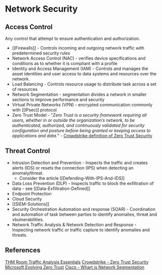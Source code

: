 # Network Security


## Access Control

Any control that attempt to ensure authentication and authorization.

- [[Firewalls]] - Controls incoming and outgoing network traffic with predetermined security rules
- Network Access Control (NAC) - verifies device specifications and conditions as to whether it is compliant with a profile
- Identity and Access Management (IAM) - Controls and manages the asset identities and user access to data systems and resources over the network.
- Load Balancing - Controls resource usage to distribute task across a set of resources
- Network Segmentation - segmentation divides a network in smaller sections to improve performance and security
- Virtual Private Networks (VPN) - encrypted communication commonly with [[IPsec]] protocol
- Zero Trust Model - "*Zero Trust is a security framework requiring all users, whether in or outside the organization’s network, to be authenticated, authorized, and continuously validated for security configuration and posture before being granted or keeping access to applications and data.*" - [Crowdstrike definition of Zero Trust Security](https://www.crowdstrike.com/cybersecurity-101/zero-trust-security/)

## Threat Control

- Intrusion Detection and Prevention - Inspects the traffic and creates alerts (IDS) or resets the connection (IPS) when detecting an anomaly/threat.
	- Consider the article [[Defending-With-IPS-And-IDS]]
- Data Loss Prevention (DLP) - Inspects traffic to block the exfiltration of data - see [[Data-Exfiltration-Defined]]
- Endpoint Protection
- Cloud Security
- [[SIEM-Solutions]]
- Security Orchestration Automation and response (SOAR) - Coordination and automation of task between parties to identify anomalies, threat and vbulnerabilities.
- Network Traffic Analysis & Network Detection and Response - Inspecting network traffic or traffic capture to identify anomalies and threats.


## References

[THM Room Traffic Analysis Essentials](https://tryhackme.com/room/trafficanalysisessentials)
[Crowdstrike - Zero Trust Security](https://www.crowdstrike.com/cybersecurity-101/zero-trust-security/)
[Microsoft Evolving Zero Trust](https://query.prod.cms.rt.microsoft.com/cms/api/am/binary/RWJJdT)
[Cisco - Whart is Network Segmentation](https://www.cisco.com/c/en/us/products/security/what-is-network-segmentation.html)